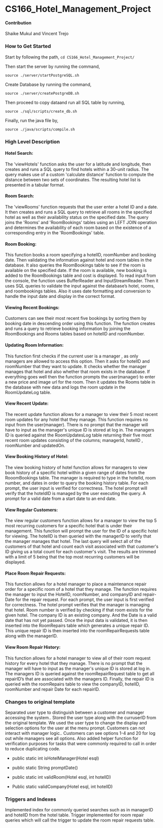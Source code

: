 # CS166_Hotel_Management_Project

#### Contribution
Shaike Mukul and Vincent Trejo

### How to Get Started
Start by following the path, `cd CS166_Hotel_Management_Project/` 

Then start the server by running the command,

    source ./server/startPostgreSQL.sh

  

Create Database by running the command,

    source ./server/createPostgreDB.sh

  

Then proceed to copy dataand run all SQL table by running,

    source ./sql/scripts/create_db.sh

  

Finally, run the java file by,

    source ./java/scripts/compile.sh

  

### High Level Description

#### Hotel Search: 
The 'viewHotels' function asks the user for a latitude and longitude, then creates and runs a SQL query to find hotels within a 30-unit radius. The query makes use of a custom 'calculate distance' function to compute the distance between two sets of coordinates. The resulting hotel list is presented in a tabular format.

  

#### Room Search: 
The 'viewRooms' function requests that the user enter a hotel ID and a date. It then creates and runs a SQL query to retrieve all rooms in the specified hotel as well as their availability status on the specified date. The query joins the 'Rooms' and 'RoomBookings' tables using an LEFT JOIN operation and determines the availability of each room based on the existence of a corresponding entry in the 'RoomBookings' table.



#### Room Booking: 
This function books a room specifying a hotelID, roomNumber and booking date. Then validating the information against hotel and room tables in the database. It also queries the RoomBookings table to see if the room is available on the specified date. If the room is available, new booking is added to the RoomBookings table and cost is displayed. To read input from the console, the function uses BufferReader and InputStreamReader. Then it uses SQL queries to validate the input against the database’s hotel, rooms, and roombookings tables. Also it uses date formatting and conversion to handle the input date and display in the correct format.



#### Viewing Recent Bookings: 
Customers can see their most recent five bookings by sorting them by booking date in descending order using this function. The function creates and runs a query to retrieve booking information by joining the RoomBookings and Rooms tables based on hotelID and roomNumber.



#### Updating Room Information: 
This function first checks if the current user is a manager , as only managers are allowed to access this option. Then it asks for hotelID and roomNumber that they want to update. It checks whether the manager manages that hotel and also whether that room exists in the database. If everything goes well then the function prompts the user(manager) to enter a new price and image url for the room. Then it updates the Rooms table in the database with new data and logs the room update in the RoomUpdateLog table.



#### View Recent Update: 
The recent update function allows for a manager to view their 5 most recent room updates for any hotel that they manage. This function requires no input from the user(manager). There is no prompt that the manager will have to input as the manager's unique ID is stored at log in. The managers ID is queried against the RoomUpdatesLog table returning their five most recent room updates consisting of the columns; managerId, hotelID , roomNumber and updatedOn.



#### View Booking History of Hotel: 
The view booking history of hotel function allows for managers to view book history of a specific hotel within a given range of dates from the RooomBookings table. The manager is required to type in the hotelId, room number, and dates in order to query the booking history table. For each prompt, the user input is verified for correctness. The hotel prompt will verify that the hoteldID is managed by the user executing the query. A prompt for a valid date from a start date to an end date.



#### View Regular Customers: 
The view regular customers function allows for a manager to view the top 5 most recurring customers for a specific hotel that is under their management. This function will prompt the user for the ID of a specific hotel for viewing. The hotelID is then queried with the managerID to verify that the manager manages that hotel. The last query will select all of the customers of that hotel and count each visit associated with that customer's ID giving us a total count for each customer's visit. The results are trimmed with a limit of 5 being that the top most recurring customers will be displayed.



#### Place Room Repair Requests: 
This function allows for a hotel manager to place a maintenance repair order for a specific room of a hotel that they manage. The function requires the manager to input the HotelID, roomNumber, and companyID and repair-Date for the repair request. For each prompt, the user input is first verified for correctness. The hotel prompt verifies that the manager is managing that hotel. Room number is verified by checking if that room exists for the given hotel. The company ID is an existing company. And the Date is a valid date that has not yet passed. Once the input data is validated, it is then inserted into the RoomRepairs table which generates a unique repair ID. This unique repair ID is then inserted into the roomRepairRequests table along with the managerID.



#### View Room Repair History: 
This function allows for a hotel manager to view all of their room request history for every hotel that they manage. There is no prompt that the manager will have to input as the manager's unique ID is stored at log in. The managers ID is queried against the roomRepairRequest table to get all repairID’s that are associated with the managers ID. Finally, the repair ID is queried with the roomRepairs table to view the companyID, hotelID, roomNumber and repair Date for each repairID.




### Changes to original template
Separated user type to distinguish between a customer and manager accessing the system.. Stored the user type along with the curruserID from the original template. We used the user type to change the display and selection options for the user at the menu prompt. Customers can not interact with manager logic.. Customers can see options 1-4 and 20 for log out while managers see all options. 
Also added helper function for verification purposes for tasks that were commonly required to call in order to reduce duplicating code.  
  

-   public static int isHotelManager(Hotel esql)
    
-   public static String promptDate()
    
-   public static int validRoom(Hotel esql, int hotelID)
    
-   Public static validCompany(Hotel esql, int hotelID)



### Triggers and Indexes
Implemented index for commonly queried searches such as in managerID and hotelID from the hotel table. Trigger implemented for room repair queries which will call the trigger to update the room repair requests table.
